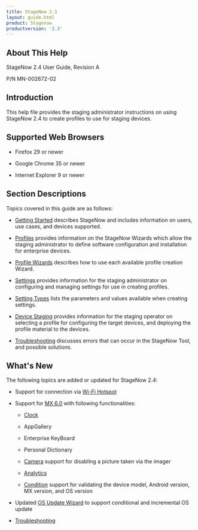 ```yaml
---
title: StageNow 2.3
layout: guide.html
product: Stagenow
productversion: '2.3'
---
```


## About This Help

StageNow 2.4 User Guide, Revision A

P/N MN-002672-02

## Introduction
This help file provides the staging administrator instructions on using StageNow 2.4 to create profiles to use for staging devices.

## Supported Web Browsers

* Firefox 29 or newer

* Google Chrome 35 or newer 

* Internet Explorer 9 or newer

## Section Descriptions
Topics covered in this guide are as follows:

* [Getting Started](/stagenow/2-4/gettingstarted) describes StageNow and includes information on users, use cases, and devices supported.

* [Profiles](/stagenow/2-4/stagingprofiles) provides information on the StageNow Wizards which allow the staging administrator to define software configuration and installation for enterprise devices.

* [Profile Wizards](/stagenow/2-4/ProfileWizards) describes how to use each available profile creation Wizard.

* [Settings](/stagenow/2-4/settingconfig) provides information for the staging administrator on configuring and managing settings for use in creating profiles.

* [Setting Types](/stagenow/2-4/CSPreference) lists the parameters and values available when creating settings.

* [Device Staging](/stagenow/2-4/stageclient) provides information for the staging operator on selecting a profile for configuring the target devices, and deploying the profile material to the devices.

* [Troubleshooting](/stagenow/2-4/troubleshooting) discusses errors that can occur in the StageNow Tool, and possible solutions.

## What's New

The following topics are added or updated for StageNow 2.4:

* Support for connection via [Wi-Fi Hotspot](/stagenow/2-4/gettingstarted/#Wi-Fi%20Hotspot)

* Support for [MX 6.0](/stagenow/2-4/stagingprofiles/#MX%206.0%20Selection) with following functionalities:

   - [Clock](/stagenow/2-4/csp/clock) 

   - AppGallery

   - Enterprise KeyBoard

   - Personal Dictionary

   - [Camera](/stagenow/2-4/csp/camera) support for disabling a picture taken via the imager

   - [Analytics](/stagenow/2-4/csp/analyticsmgr)

   - [Condition](/stagenow/2-4/csp/condition) support for validating the device model, Android version, MX version, and OS version

* Updated [OS Update Wizard](/stagenow/2-4/Profiles/osupdate/#Performing%20an%20Incremental%20OS%20Update) to support conditional and incremental OS update    

* [Troubleshooting](/stagenow/2-4/troubleshooting)